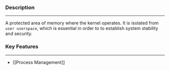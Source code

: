 ### Description
---
A protected area of memory where the kernel operates. It is isolated from `user userspace`, which is essential in order to to establish system stability and security.


### Key Features
---
- [[Process Management]]